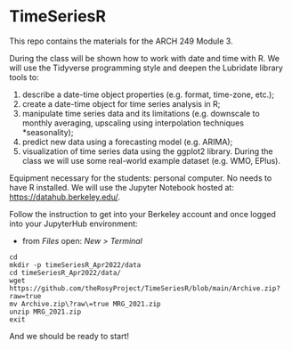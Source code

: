 # TimeSeriesR

This repo contains the materials for the ARCH 249 Module 3. 

During the class will be shown how to work with date and time with R. We will use the Tidyverse programming style and deepen the Lubridate library tools to: 

1) describe a date-time object properties (e.g. format, time-zone, etc.); 
2) create a date-time object for time series analysis in R; 
3) manipulate time series data and its limitations (e.g. downscale to monthly averaging, upscaling using interpolation techniques *seasonality); 
4) predict new data using a forecasting model (e.g. ARIMA); 
5) visualization of time series data using the ggplot2 library. During the class we will use some real-world example dataset (e.g. WMO, EPlus).

Equipment necessary for the students: personal computer. No needs to have R installed. We will use the Jupyter Notebook hosted at: 
<https://datahub.berkeley.edu/>.

Follow the instruction to get into your Berkeley account and once logged into your JupyterHub environment:

- from *Files* open: *New > Terminal*

```{sh}
cd
mkdir -p timeSeriesR_Apr2022/data
cd timeSeriesR_Apr2022/data/
wget https://github.com/theRosyProject/TimeSeriesR/blob/main/Archive.zip?raw=true
mv Archive.zip\?raw\=true MRG_2021.zip
unzip MRG_2021.zip
exit
```

And we should be ready to start!
